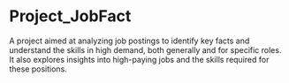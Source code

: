 # Project_JobFact
A project aimed at analyzing job postings to identify key facts and understand the skills in high demand, both generally and for specific roles. It also explores insights into high-paying jobs and the skills required for these positions.
